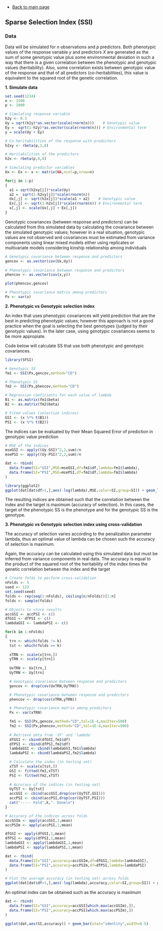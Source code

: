 * [Back to main page](https://github.com/MarcooLopez/SFSI/blob/master/README.md)

## Sparse Selection Index (SSI)

### Data

Data will be simulated for *n* observations and *p* predictors. Both phenotypic values of the response variable *y* and predictors *X* are generated as the sum of some genotypic value plus some environmental deviation in such a way that there is a given correlation between the phenotypic and genotypic values (heritability). Also, some correlation exists between genotypic value of the response and that of all predictors (co-heritabilities), this value is equivalent to the squared root of the genetic correlation.

**1. Simulate data**

```r
set.seed(1234)
n <- 1500
p <- 1000

# Simulating response variable
h2y <- 0.3      
Uy = sqrt(h2y)*as.vector(scale(rnorm(n)))    # Genotypic value
Ey =  sqrt(1-h2y)*as.vector(scale(rnorm(n))) # Environmental term
y = scale(Uy + Ey)

# Co-heritabilities of the response with predictors
h2xy <- rbeta(p,3,8)

# Heritabilities of the predictors
h2x <- rbeta(p,8,8)

# Simulating predictor variables
Ux <- Ex <- x <- matrix(NA,ncol=p,nrow=n)

for(j in 1:p)
{
  a1 = sqrt(h2xy[j])*scale(Uy)
  a2 =  sqrt(1-h2xy[j])*scale(rnorm(n))
  Ux[,j] <- sqrt(h2x[j])*scale(a1 + a2)    # Genotypic value
  Ex[,j] <- sqrt(1-h2x[j])*scale(rnorm(n)) # Environmental term
  x[,j] <- scale(Ux[,j] + Ex[,j])
}
```

Genotypic covariances (between response and predictors) can be calculated from this simulated data by calculating the covariance between the simulated genotypic values; however in a real situation, genotypic values are not observed and covariances must be estimated from variance components using linear mixed models either using replicates or multivariate models considering kinship relationship among individuals
```r
# Genotypic covariance between response and predictors 
gencov <- as.vector(cov(Ux,Uy))
 
# Phenotypic covariance between response and predictors 
phencov <- as.vector(cov(x,y))

plot(phencov,gencov)

# Phenotypic covariance matrix among predictors
Px <- var(x)
```

**2. Phenotypic vs Genotypic selection index**

An index that uses phenotypic covariances will yield prediction that are the best in predicting phenotypic values; however this approach is not a good practice when the goal is selecting the best genotypes (judged by their genotypic values). In the later case, using genotypic covariances seems to be more appropiate.

Code below will calculate SS that use both phenotypic and genotypic covariances. 
```r
library(SFSI)

# Genotypic SS
fm1 <- SSI(Px,gencov,method="CD")

# Phenotypic SS
fm2 <- SSI(Px,phencov,method="CD")

# Regression coeficients for each value of lambda
B1 <- as.matrix(fm1$beta)
B2 <- as.matrix(fm2$beta)

# Fited values (selection indices)
GSI <- (x %*% t(B1))
PSI <- (x %*% t(B2))
```

The indices can be evaluated by their Mean Squared Error of prediction in genotypic value prediction
```r
# MSE of the indices
mseGSI <- apply((Uy-GSI)^2,2,sum)/n
msePSI <- apply((Uy-PSI)^2,2,sum)/n

dat <- rbind(
  data.frame(SI="GSI",MSE=mseGSI,df=fm1$df,lambda=fm1$lambda),
  data.frame(SI="PSI",MSE=msePSI,df=fm2$df,lambda=fm2$lambda)
)

library(ggplot2)
ggplot(dat[dat$df>1,],aes(-log(lambda),MSE,color=SI,group=SI)) + geom_line(size=0.8)
```
The resulting indices are obtained such that the correlation between the index and the target is maximum (accuracy of selection). In this cases, the target of the phenotypic SS is the phenotype and for the genotypic SS is the genotype.

**3. Phenotypic vs Genotypic selection index using cross-validation**

The accuracy of selection varies according to the penalization parameter lambda, thus an optimal value of lambda can be chosen such the accuracy of selection is maximum.

Again, the accuracy can be calculated using this simulated data but must be inferred from variance components in real data. The accuracy is equal to the product of the squared root of the heritability of the index times the genetic correlation between the index and the target 


```r
# Create folds to perform cross-validation
nFolds <- 5
seed <- 123
set.seed(seed)
folds <- rep(seq(1:nFolds), ceiling(n/nFolds))[1:n]
folds <- sample(folds)

# Objects to store results
accGSI <- accPSI <- c()
dfGSI <- dfPSI <- c()
lambdaGSI <- lambdaPSI <- c()

for(k in 1:nFolds)
{
  trn <- which(folds != k)
  tst <- which(folds == k)
  
  xTRN <- scale(x[trn,])
  yTRN <- scale(y[trn])
  
  UxTRN <- Ux[trn,]
  UyTRN <- Uy[trn]

  # Genotypic covariance between response and predictors 
  gencov <- drop(cov(UxTRN,UyTRN))

  # Phenotypic covariance between response and predictors 
  phencov <- drop(cov(xTRN,yTRN))

  # Phenotypic covariance matrix among predictors
  Px <- var(xTRN)

  fm1 <- SSI(Px,gencov,method="CD",tol=1E-4,maxIter=500)
  fm2 <- SSI(Px,phencov,method="CD",tol=1E-4,maxIter=500)
  
  # Retrieve data from 'df' and 'lambda'
  dfGSI <- cbind(dfGSI,fm1$df)
  dfPSI <- cbind(dfPSI,fm2$df)
  lambdaGSI <- cbind(lambdaGSI,fm1$lambda)
  lambdaPSI <- cbind(lambdaPSI,fm2$lambda)

  # Calculate the index (in testing set)
  xTST <- scale(x[tst,])
  GSI <- fitted(fm1,xTST)  
  PSI <- fitted(fm2,xTST)    
 
  # Accuracy of the indices (in testing set)
  UyTST <- Uy[tst]
  accGSI <- cbind(accGSI,drop(cor(UyTST,GSI)))
  accPSI <- cbind(accPSI,drop(cor(UyTST,PSI)))
  cat("----- Fold",k,". Done\n")
}

# Accuracy of the indices across folds
accGSIm <- apply(accGSI,1,mean)
accPSIm <- apply(accPSI,1,mean)

dfGSI <- apply(dfGSI,1,mean)
dfPSI <- apply(dfPSI,1,mean)
lambdaGSI <- apply(lambdaGSI,1,mean)
lambdaPSI <- apply(lambdaPSI,1,mean)

dat <- rbind(
  data.frame(SI="GSI",accuracy=accGSIm,df=dfGSI,lambda=lambdaGSI),
  data.frame(SI="PSI",accuracy=accPSIm,df=dfPSI,lambda=lambdaPSI)
)

# Plot the average accuracy (in testing set) across folds
ggplot(dat[dat$df>1,],aes(-log(lambda),accuracy,color=SI,group=SI)) + geom_line(size=0.8)

```

An optimal index can be obtained such as the accuracy is maximum
```r
dat <- rbind(
  data.frame(SI="GSI",accuracy=accGSI[which.max(accGSIm),]),
  data.frame(SI="PSI",accuracy=accPSI[which.max(accPSIm),])
)

ggplot(dat,aes(SI,accuracy)) + geom_bar(stat="identity",width=0.5)
```
